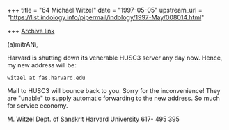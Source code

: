 +++
title = "64 Michael Witzel"
date = "1997-05-05"
upstream_url = "https://list.indology.info/pipermail/indology/1997-May/008014.html"

+++
[Archive link](https://list.indology.info/pipermail/indology/1997-May/008014.html)


(a)mitrANi,

Harvard is shutting down its venerable HUSC3 server any day now. Hence, my
new address will be:

	witzel at fas.harvard.edu

Mail to HUSC3 will bounce back to you. Sorry for the inconvenience! They
are "unable" to supply automatic forwarding to the new address. So much
for service economy. 


M. Witzel
Dept. of Sanskrit
Harvard University
617- 495 395






